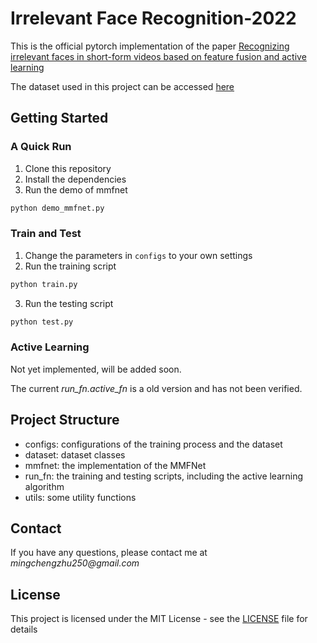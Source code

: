 # Irrelevant Face Recognition-2022

This is the official pytorch implementation of the paper [Recognizing irrelevant faces in short-form videos based on feature fusion and active learning](https://doi.org/10.1016/j.neucom.2022.06.064)

The dataset used in this project can be accessed [here](https://github.com/JasonZuu/IF-Dataset)

## Getting Started
### A Quick Run
1. Clone this repository
2. Install the dependencies
3. Run the demo of mmfnet
```bash
python demo_mmfnet.py
```

### Train and Test
1. Change the parameters in `configs` to your own settings
2. Run the training script
```bash
python train.py
```
3. Run the testing script
```bash
python test.py
```

### Active Learning
Not yet implemented, will be added soon. 

The current _run_fn.active_fn_ is a old version and has not been verified.

## Project Structure
+ configs: configurations of the training process and the dataset
+ dataset: dataset classes
+ mmfnet: the implementation of the MMFNet
+ run_fn: the training and testing scripts, including the active learning algorithm
+ utils: some utility functions

## Contact
If you have any questions, please contact me at _mingchengzhu250@gmail.com_

## License
This project is licensed under the MIT License - see the [LICENSE](LICENSE) file for details
